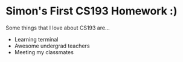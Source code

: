 # Simon's First CS193 Homework :)

Some things that I love about CS193 are...
- Learning terminal
- Awesome undergrad teachers
- Meeting my classmates
